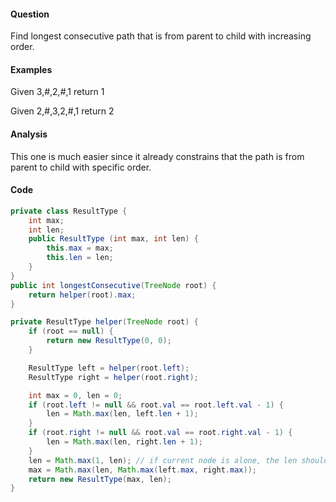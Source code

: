 #### Question
Find longest consecutive path that is from parent to child with increasing order.
#### Examples
Given 3,#,2,#,1 return 1

Given 2,#,3,2,#,1 return 2
#### Analysis
This one is much easier since it already constrains that the path is from parent to child with specific order.
#### Code
```java
private class ResultType {
    int max;
    int len;
    public ResultType (int max, int len) {
        this.max = max;
        this.len = len;
    }
}
public int longestConsecutive(TreeNode root) {
    return helper(root).max;
}

private ResultType helper(TreeNode root) {
    if (root == null) {
        return new ResultType(0, 0);
    }

    ResultType left = helper(root.left);
    ResultType right = helper(root.right);

    int max = 0, len = 0;
    if (root.left != null && root.val == root.left.val - 1) {
        len = Math.max(len, left.len + 1);
    }
    if (root.right != null && root.val == root.right.val - 1) {
        len = Math.max(len, right.len + 1);
    }
    len = Math.max(1, len); // if current node is alone, the len should be 1
    max = Math.max(len, Math.max(left.max, right.max));
    return new ResultType(max, len);
}
```